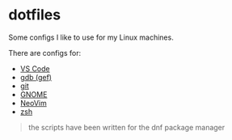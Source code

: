 # dotfiles

Some configs I like to use for my Linux machines.

There are configs for:  
- [VS Code](code/)  
- [gdb (gef)](gdb/gdb.md)  
- [git](git/)  
- [GNOME](gnome/gnome.md)  
- [NeoVim](nvim/nvim.md)  
- [zsh](zsh/zsh.md)  

> the scripts have been written for the dnf package manager